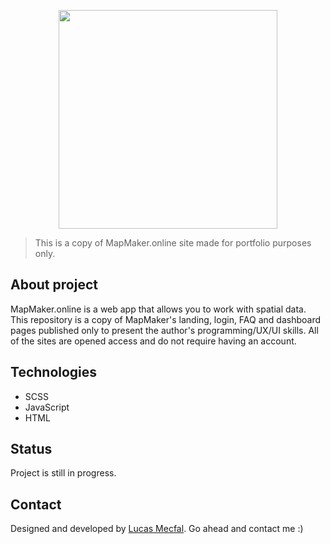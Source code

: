<p align="center">
  <img src="https://mapmaker-portfolio.netlify.com/media/maplogo.png" width="350">
</p>

> This is a copy of MapMaker.online site made for portfolio purposes only.

## About project
MapMaker.online is a web app that allows you to work with spatial data. This repository is a copy of MapMaker's landing, login, FAQ and dashboard pages published only to present the author's programming/UX/UI skills. All of the sites are opened access and do not require having an account.

## Technologies
* SCSS
* JavaScript
* HTML

## Status
Project is still in progress.

## Contact
Designed and developed by [Lucas Mecfal](mailto:lukme00@gmail.com). Go ahead and contact me :) 